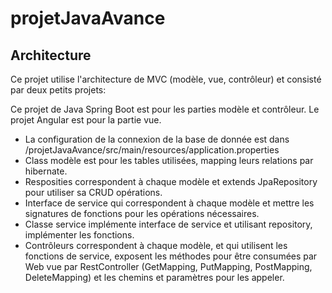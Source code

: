 # projetJavaAvance
## Architecture
Ce projet utilise l'architecture de MVC (modèle, vue, contrôleur) et consisté par deux petits projets: 

Ce projet de Java Spring Boot est pour les parties modèle et contrôleur. Le projet Angular est pour la partie vue.

- La configuration de la connexion de la base de donnée est dans /projetJavaAvance/src/main/resources/application.properties  
- Class modèle est pour les tables utilisées, mapping leurs relations par hibernate.  
- Resposities correspondent à chaque modèle et extends JpaRepository pour utiliser sa CRUD opérations.   
- Interface de service qui correspondent à chaque modèle et mettre les signatures de fonctions pour les opérations nécessaires.  
- Classe service implémente interface de service et utilisant repository, implémenter les fonctions.  
- Contrôleurs correspondent à chaque modèle, et qui utilisent les fonctions de service, exposent les méthodes pour être consumées par Web vue par RestController (GetMapping, PutMapping, PostMapping, DeleteMapping) et les chemins et paramètres pour les appeler.  
